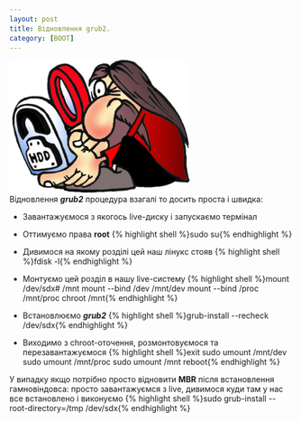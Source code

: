 ```yaml
---
layout: post
title: Відновлення grub2.
category: [BOOT]
---
```

![grub](/assets/media/grub.png?style=head)  
Відновлення ***grub2*** процедура взагалі то досить проста і швидка: <!--more-->

- Завантажуємося з якогось live-диску і запускаємо термінал
- Оттимуємо права **root**
    {% highlight shell %}sudo su{% endhighlight %}

- Дивимося на якому розділі цей наш лінукс стояв
    {% highlight shell %}fdisk -l{% endhighlight %}

- Монтуємо цей розділ в нашу live-систему
    {% highlight shell %}mount /dev/sdx# /mnt
mount --bind /dev /mnt/dev
mount --bind /proc /mnt/proc
chroot /mnt{% endhighlight %}

- Встановлюємо ***grub2***
    {% highlight shell %}grub-install --recheck /dev/sdx{% endhighlight %}

- Виходимо з chroot-оточення, розмонтовуємося та перезавантажуємося
    {% highlight shell %}exit
sudo umount /mnt/dev
sudo umount /mnt/proc
sudo umount /mnt
reboot{% endhighlight %}

У випадку якщо потрібно просто відновити **MBR** після встановлення гамновіндовса:
просто завантажуємся з live, дивимося куди там у нас все встановлено і виконуємо
    {% highlight shell %}sudo grub-install --root-directory=/tmp /dev/sdх{% endhighlight %}
